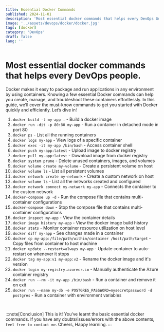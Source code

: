 ```yaml
---
title: Essential Docker Commands
published: 2024-11-01
description: 'Most essential docker commands that helps every DevOps Guy.'
image: '../assets/devops/docker/docker.jpg'
tags: [docker]
category: 'DevOps'
draft: false
lang: ''
---
```


# Most essential docker commands that helps every DevOps people.

Docker makes it easy to package and run applications in any environment by using containers. Knowing a few essential Docker commands can help you create, manage, and troubleshoot these containers effortlessly. In this guide, we’ll cover the must-know commands to get you started with Docker quickly and efficiently. Let’s dive in!


1. `docker build -t my-app .` - Build a docker image
2. `docker run -dit -p 80:80 my-app` - Run a container in detached mode in port 80
3. `docker ps` - List all the running containers
4. `docker logs my-app` - View logs of a specific container
5. `docker exec -it my-app /bin/bash` - Access container shell
6. `docker push my-app:latest` - Upload image to docker registry
7. `docker pull my-app:latest` - Download image from docker registry
8. `docker system prune` - Delete unused containers, images, and volumes
9. `docker volume create my-volume` - Create a persistent volume on host
10. `docker volume ls` - List all persistent volumes
11. `docker network create my-network` - Create a custom network on host
12. `docker volume ls` - List all the networks created and configured
13. `docker network connect my-network my-app` - Connects the container to the custom network
14. `docker-compose up -d` - Run the compose file that contains multi-container configurations
15. `docker-compose down` - Stop the compose file that contains multi-container configurations
16. `docker inspect my-app` - View the container details
17. `docker image history my-app` - View the docker image build history
18. `docker stats` - Monitor container resource utilization on host level
19. `docker diff my-app` - See changes made in a container
20. `docker cp my-app:/file/path/within/container /host/path/target` - Copy files from container to host machine
21. `docker update --restart=always my-app` - Update container to auto-restart on whenever it stops
22. `docker tag my-app:v1 my-app:v2` - Rename the docker image and it's version
23. `docker login my-registry.azurecr.io` - Manually authenticate the Azure container registry
24. `docker run --rm -it my-app /bin/bash` - Run a container and remove it on exit
25. `docker run --name my-db -e POSTGRES_PASSWORD=mysecretpassword -d postgres` - Run a container with environment variables

<br>

:::note[Conclusion]
This is it! You've learnt the basic essential docker commands. If you have any doubts/issues/errors with the above contents, `feel free to contact me`. Cheers, Happy learning.
:::